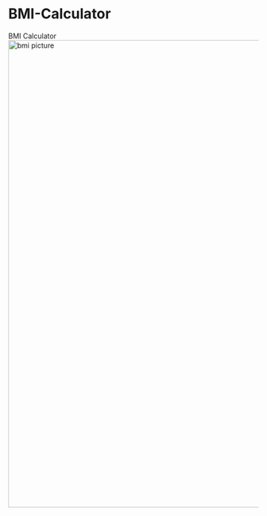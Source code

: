 # BMI-Calculator
BMI Calculator
<img width="939" alt="bmi picture" src="https://github.com/Oluwajimi06/BMI-Calculator/assets/132276583/39531cf0-6206-4472-a7da-49bc7f829e71">
